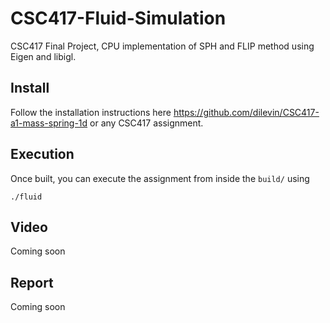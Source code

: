 # CSC417-Fluid-Simulation
CSC417 Final Project, CPU implementation of SPH and FLIP method using Eigen and libigl.

## Install
Follow the installation instructions here https://github.com/dilevin/CSC417-a1-mass-spring-1d or any CSC417 assignment. 

## Execution
Once built, you can execute the assignment from inside the `build/` using
```
./fluid
```

## Video
Coming soon

## Report 
Coming soon
